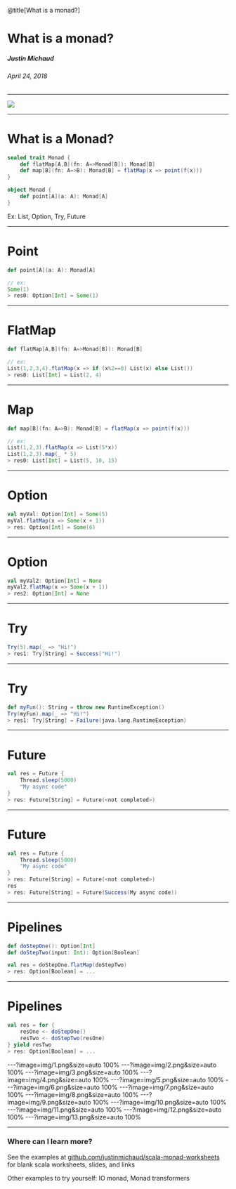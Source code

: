@title[What is a monad?]

# What is a monad?
##### Justin Michaud
###### April 24, 2018

---

![](https://imgs.xkcd.com/comics/haskell.png)

---

# What is a Monad?
```scala
sealed trait Monad {
    def flatMap[A,B](fn: A=>Monad[B]): Monad[B]
    def map[B](fn: A=>B): Monad[B] = flatMap(x => point(f(x)))
}

object Monad {
    def point[A](a: A): Monad[A]
}
```

Ex: List, Option, Try, Future

---

# Point
```scala
def point[A](a: A): Monad[A]

// ex:
Some(1)
> res0: Option[Int] = Some(1)
```

---

# FlatMap
```scala
def flatMap[A,B](fn: A=>Monad[B]): Monad[B]

// ex:
List(1,2,3,4).flatMap(x => if (x%2==0) List(x) else List())
> res0: List[Int] = List(2, 4)
```

---

# Map
```scala
def map[B](fn: A=>B): Monad[B] = flatMap(x => point(f(x)))

// ex:
List(1,2,3).flatMap(x => List(5*x))
List(1,2,3).map(_ * 5)
> res0: List[Int] = List(5, 10, 15)
```

---

# Option
```scala
val myVal: Option[Int] = Some(5)
myVal.flatMap(x => Some(x + 1))
> res: Option[Int] = Some(6)
```

---

# Option
```scala
val myVal2: Option[Int] = None
myVal2.flatMap(x => Some(x + 1))
> res2: Option[Int] = None
```

---

# Try

```scala
Try(5).map(_ => "Hi!")
> res1: Try[String] = Success("Hi!")
```

---

# Try

```scala
def myFun(): String = throw new RuntimeException()
Try(myFun).map(_ => "Hi!")
> res1: Try[String] = Failure(java.lang.RuntimeException)
```

---

# Future

```scala
val res = Future {
    Thread.sleep(5000)
    "My async code"
}
> res: Future[String] = Future(<not completed>)
```

---

# Future

```scala
val res = Future {
    Thread.sleep(5000)
    "My async code"
}
> res: Future[String] = Future(<not completed>)
res
> res: Future[String] = Future(Success(My async code))
```

---

# Pipelines

```scala
def doStepOne(): Option[Int]
def doStepTwo(input: Int): Option[Boolean]

val res = doStepOne.flatMap(doStepTwo)
> res: Option[Boolean] = ...
```

---

# Pipelines

```scala
val res = for {
    resOne <- doStepOne()
    resTwo <- doStepTwo(resOne)
} yield resTwo
> res: Option[Boolean] = ...
```

---?image=img/1.png&size=auto 100%
---?image=img/2.png&size=auto 100%
---?image=img/3.png&size=auto 100%
---?image=img/4.png&size=auto 100%
---?image=img/5.png&size=auto 100%
---?image=img/6.png&size=auto 100%
---?image=img/7.png&size=auto 100%
---?image=img/8.png&size=auto 100%
---?image=img/9.png&size=auto 100%
---?image=img/10.png&size=auto 100%
---?image=img/11.png&size=auto 100%
---?image=img/12.png&size=auto 100%
---?image=img/13.png&size=auto 100%

---

### Where can I learn more?
See the examples at [github.com/justinmichaud/scala-monad-worksheets](https://github.com/justinmichaud/scala-monad-worksheets) for
blank scala worksheets, slides, and links

Other examples to try yourself: IO monad, Monad transformers
